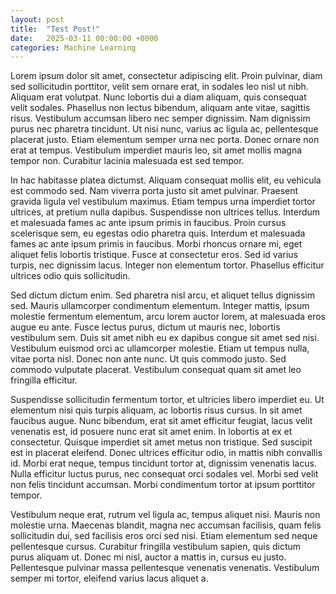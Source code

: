 ```yaml
---
layout: post
title:  "Test Post!"
date:   2025-03-11 00:00:00 +0000
categories: Machine Learning
---
```



Lorem ipsum dolor sit amet, consectetur adipiscing elit. Proin pulvinar, diam sed sollicitudin porttitor, velit sem ornare erat, in sodales leo nisl ut nibh. Aliquam erat volutpat. Nunc lobortis dui a diam aliquam, quis consequat velit sodales. Phasellus non lectus bibendum, aliquam ante vitae, sagittis risus. Vestibulum accumsan libero nec semper dignissim. Nam dignissim purus nec pharetra tincidunt. Ut nisi nunc, varius ac ligula ac, pellentesque placerat justo. Etiam elementum semper urna nec porta. Donec ornare non erat at tempus. Vestibulum imperdiet mauris leo, sit amet mollis magna tempor non. Curabitur lacinia malesuada est sed tempor.

In hac habitasse platea dictumst. Aliquam consequat mollis elit, eu vehicula est commodo sed. Nam viverra porta justo sit amet pulvinar. Praesent gravida ligula vel vestibulum maximus. Etiam tempus urna imperdiet tortor ultrices, at pretium nulla dapibus. Suspendisse non ultrices tellus. Interdum et malesuada fames ac ante ipsum primis in faucibus. Proin cursus scelerisque sem, eu egestas odio pharetra quis. Interdum et malesuada fames ac ante ipsum primis in faucibus. Morbi rhoncus ornare mi, eget aliquet felis lobortis tristique. Fusce at consectetur eros. Sed id varius turpis, nec dignissim lacus. Integer non elementum tortor. Phasellus efficitur ultrices odio quis sollicitudin.

Sed dictum dictum enim. Sed pharetra nisl arcu, et aliquet tellus dignissim sed. Mauris ullamcorper condimentum elementum. Integer mattis, ipsum molestie fermentum elementum, arcu lorem auctor lorem, at malesuada eros augue eu ante. Fusce lectus purus, dictum ut mauris nec, lobortis vestibulum sem. Duis sit amet nibh eu ex dapibus congue sit amet sed nisi. Vestibulum euismod orci ac ullamcorper molestie. Etiam ut tempus nulla, vitae porta nisl. Donec non ante nunc. Ut quis commodo justo. Sed commodo vulputate placerat. Vestibulum consequat quam sit amet leo fringilla efficitur.

Suspendisse sollicitudin fermentum tortor, et ultricies libero imperdiet eu. Ut elementum nisi quis turpis aliquam, ac lobortis risus cursus. In sit amet faucibus augue. Nunc bibendum, erat sit amet efficitur feugiat, lacus velit venenatis est, id posuere nunc erat sit amet enim. In lobortis at ex et consectetur. Quisque imperdiet sit amet metus non tristique. Sed suscipit est in placerat eleifend. Donec ultrices efficitur odio, in mattis nibh convallis id. Morbi erat neque, tempus tincidunt tortor at, dignissim venenatis lacus. Nulla efficitur luctus purus, nec consequat orci sodales vel. Morbi sed velit non felis tincidunt accumsan. Morbi condimentum tortor at ipsum porttitor tempor.

Vestibulum neque erat, rutrum vel ligula ac, tempus aliquet nisi. Mauris non molestie urna. Maecenas blandit, magna nec accumsan facilisis, quam felis sollicitudin dui, sed facilisis eros orci sed nisi. Etiam elementum sed neque pellentesque cursus. Curabitur fringilla vestibulum sapien, quis dictum purus aliquam ut. Donec mi nisl, auctor a mattis in, cursus eu justo. Pellentesque pulvinar massa pellentesque venenatis venenatis. Vestibulum semper mi tortor, eleifend varius lacus aliquet a. 